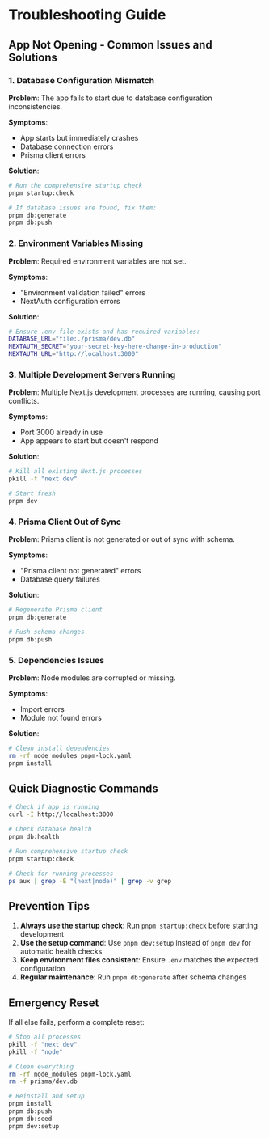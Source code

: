 # Troubleshooting Guide

## App Not Opening - Common Issues and Solutions

### 1. Database Configuration Mismatch

**Problem**: The app fails to start due to database configuration inconsistencies.

**Symptoms**:

- App starts but immediately crashes
- Database connection errors
- Prisma client errors

**Solution**:

```bash
# Run the comprehensive startup check
pnpm startup:check

# If database issues are found, fix them:
pnpm db:generate
pnpm db:push
```

### 2. Environment Variables Missing

**Problem**: Required environment variables are not set.

**Symptoms**:

- "Environment validation failed" errors
- NextAuth configuration errors

**Solution**:

```bash
# Ensure .env file exists and has required variables:
DATABASE_URL="file:./prisma/dev.db"
NEXTAUTH_SECRET="your-secret-key-here-change-in-production"
NEXTAUTH_URL="http://localhost:3000"
```

### 3. Multiple Development Servers Running

**Problem**: Multiple Next.js development processes are running, causing port conflicts.

**Symptoms**:

- Port 3000 already in use
- App appears to start but doesn't respond

**Solution**:

```bash
# Kill all existing Next.js processes
pkill -f "next dev"

# Start fresh
pnpm dev
```

### 4. Prisma Client Out of Sync

**Problem**: Prisma client is not generated or out of sync with schema.

**Symptoms**:

- "Prisma client not generated" errors
- Database query failures

**Solution**:

```bash
# Regenerate Prisma client
pnpm db:generate

# Push schema changes
pnpm db:push
```

### 5. Dependencies Issues

**Problem**: Node modules are corrupted or missing.

**Symptoms**:

- Import errors
- Module not found errors

**Solution**:

```bash
# Clean install dependencies
rm -rf node_modules pnpm-lock.yaml
pnpm install
```

## Quick Diagnostic Commands

```bash
# Check if app is running
curl -I http://localhost:3000

# Check database health
pnpm db:health

# Run comprehensive startup check
pnpm startup:check

# Check for running processes
ps aux | grep -E "(next|node)" | grep -v grep
```

## Prevention Tips

1. **Always use the startup check**: Run `pnpm startup:check` before starting development
2. **Use the setup command**: Use `pnpm dev:setup` instead of `pnpm dev` for automatic health checks
3. **Keep environment files consistent**: Ensure `.env` matches the expected configuration
4. **Regular maintenance**: Run `pnpm db:generate` after schema changes

## Emergency Reset

If all else fails, perform a complete reset:

```bash
# Stop all processes
pkill -f "next dev"
pkill -f "node"

# Clean everything
rm -rf node_modules pnpm-lock.yaml
rm -f prisma/dev.db

# Reinstall and setup
pnpm install
pnpm db:push
pnpm db:seed
pnpm dev:setup
```
